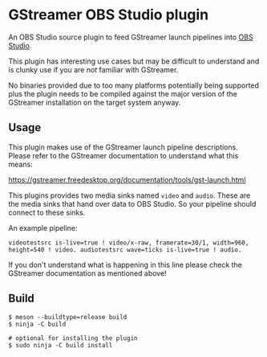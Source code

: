 GStreamer OBS Studio plugin
===

An OBS Studio source plugin to feed GStreamer launch pipelines into [OBS
Studio][1].

This plugin has interesting use cases but may be difficult to understand and is
clunky use if you are _not_ familiar with GStreamer.

No binaries provided due to too many platforms potentially being supported plus
the plugin needs to be compiled against the major version of the GStreamer
installation on the target system anyway.

[1]: https://obsproject.com

Usage
---

This plugin makes use of the GStreamer launch pipeline descriptions. Please
refer to the GStreamer documentation to understand what this means:

https://gstreamer.freedesktop.org/documentation/tools/gst-launch.html

This plugins provides two media sinks named `video` and `audio`. These are the
media sinks that hand over data to OBS Studio. So your pipeline should connect
to these sinks.

An example pipeline:

    videotestsrc is-live=true ! video/x-raw, framerate=30/1, width=960, height=540 ! video. audiotestsrc wave=ticks is-live=true ! audio.

If you don't understand what is happening in this line please check the
GStreamer documentation as mentioned above!


Build
---

```shell
$ meson --buildtype=release build
$ ninja -C build

# optional for installing the plugin
$ sudo ninja -C build install
```

